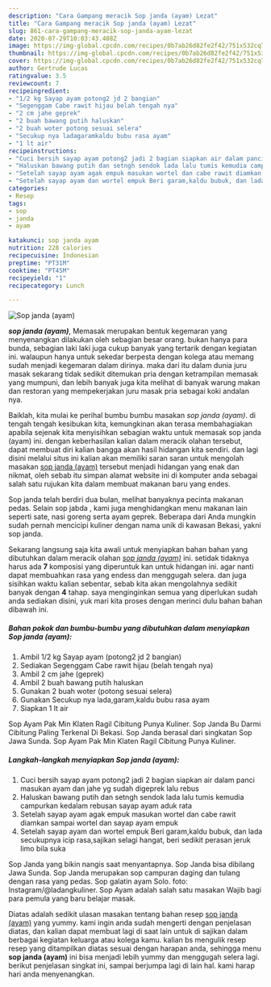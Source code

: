 ```yaml
---
description: "Cara Gampang meracik Sop janda (ayam) Lezat"
title: "Cara Gampang meracik Sop janda (ayam) Lezat"
slug: 861-cara-gampang-meracik-sop-janda-ayam-lezat
date: 2020-07-29T10:03:43.408Z
image: https://img-global.cpcdn.com/recipes/0b7ab26d82fe2f42/751x532cq70/sop-janda-ayam-foto-resep-utama.jpg
thumbnail: https://img-global.cpcdn.com/recipes/0b7ab26d82fe2f42/751x532cq70/sop-janda-ayam-foto-resep-utama.jpg
cover: https://img-global.cpcdn.com/recipes/0b7ab26d82fe2f42/751x532cq70/sop-janda-ayam-foto-resep-utama.jpg
author: Gertrude Lucas
ratingvalue: 3.5
reviewcount: 7
recipeingredient:
- "1/2 kg Sayap ayam potong2 jd 2 bangian"
- "Segenggam Cabe rawit hijau belah tengah nya"
- "2 cm jahe geprek"
- "2 buah bawang putih haluskan"
- "2 buah woter potong sesuai selera"
- "Secukup nya ladagaramkaldu bubu rasa ayam"
- "1 lt air"
recipeinstructions:
- "Cuci bersih sayap ayam potong2 jadi 2 bagian siapkan air dalam panci masukan ayam dan jahe yg sudah digeprek lalu rebus"
- "Haluskan bawang putih dan setngh sendok lada lalu tumis kemudia campurkan kedalam rebusan sayap ayam aduk rata"
- "Setelah sayap ayam agak empuk masukan wortel dan cabe rawit diamkan sampai wortel dan sayap ayam empuk"
- "Setelah sayap ayam dan wortel empuk Beri garam,kaldu bubuk, dan lada secukupnya icip rasa,sajikan selagi hangat, beri sedikit perasan jeruk limo bila suka"
categories:
- Resep
tags:
- sop
- janda
- ayam

katakunci: sop janda ayam 
nutrition: 228 calories
recipecuisine: Indonesian
preptime: "PT31M"
cooktime: "PT45M"
recipeyield: "1"
recipecategory: Lunch

---
```



![Sop janda (ayam)](https://img-global.cpcdn.com/recipes/0b7ab26d82fe2f42/751x532cq70/sop-janda-ayam-foto-resep-utama.jpg)

<b><i>sop janda (ayam)</i></b>, Memasak merupakan bentuk kegemaran yang menyenangkan dilakukan oleh sebagian besar orang. bukan hanya para bunda, sebagian laki laki juga cukup banyak yang tertarik dengan kegiatan ini. walaupun hanya untuk sekedar berpesta dengan kolega atau memang sudah menjadi kegemaran dalam dirinya. maka dari itu dalam dunia juru masak sekarang tidak sedikit ditemukan pria dengan ketrampilan memasak yang mumpuni, dan lebih banyak juga kita melihat di banyak warung makan dan restoran yang mempekerjakan juru masak pria sebagai koki andalan nya.

Baiklah, kita mulai ke perihal bumbu bumbu masakan <i>sop janda (ayam)</i>. di tengah tengah kesibukan kita, kemungkinan akan terasa membahagiakan apabila sejenak kita menyisihkan sebagian waktu untuk memasak sop janda (ayam) ini. dengan keberhasilan kalian dalam meracik olahan tersebut, dapat membuat diri kalian bangga akan hasil hidangan kita sendiri. dan lagi disini melalui situs ini kalian akan memiliki saran saran untuk mengolah masakan <u>sop janda (ayam)</u> tersebut menjadi hidangan yang enak dan nikmat, oleh sebab itu simpan alamat website ini di komputer anda sebagai salah satu rujukan kita dalam membuat makanan baru yang endes.

Sop janda telah berdiri dua bulan, melihat banyaknya pecinta makanan pedas. Selain sop jabda , kami juga menghidangkan menu makanan lain seperti sate, nasi goreng serta ayam geprek. Beberapa dari Anda mungkin sudah pernah mencicipi kuliner dengan nama unik di kawasan Bekasi, yakni sop janda.


Sekarang langsung saja kita awali untuk menyiapkan bahan bahan yang dibutuhkan dalam meracik olahan <u><i>sop janda (ayam)</i></u> ini. setidak tidaknya harus ada <b>7</b> komposisi yang diperuntuk kan untuk hidangan ini. agar nanti dapat membuahkan rasa yang endess dan menggugah selera. dan juga sisihkan waktu kalian sebentar, sebab kita akan mengolahnya sedikit banyak dengan <b>4</b> tahap. saya menginginkan semua yang diperlukan sudah anda sediakan disini, yuk mari kita proses dengan merinci dulu bahan bahan dibawah ini.

<!--inarticleads1-->

##### Bahan pokok dan bumbu-bumbu yang dibutuhkan dalam menyiapkan Sop janda (ayam):

1. Ambil 1/2 kg Sayap ayam (potong2 jd 2 bangian)
1. Sediakan Segenggam Cabe rawit hijau (belah tengah nya)
1. Ambil 2 cm jahe (geprek)
1. Ambil 2 buah bawang putih haluskan
1. Gunakan 2 buah woter (potong sesuai selera)
1. Gunakan Secukup nya lada,garam,kaldu bubu rasa ayam
1. Siapkan 1 lt air


Sop Ayam Pak Min Klaten Ragil Cibitung Punya Kuliner. Sop Janda Bu Darmi Cibitung Paling Terkenal Di Bekasi. Sop Janda berasal dari singkatan Sop Jawa Sunda. Sop Ayam Pak Min Klaten Ragil Cibitung Punya Kuliner. 

<!--inarticleads2-->

##### Langkah-langkah menyiapkan Sop janda (ayam):

1. Cuci bersih sayap ayam potong2 jadi 2 bagian siapkan air dalam panci masukan ayam dan jahe yg sudah digeprek lalu rebus
1. Haluskan bawang putih dan setngh sendok lada lalu tumis kemudia campurkan kedalam rebusan sayap ayam aduk rata
1. Setelah sayap ayam agak empuk masukan wortel dan cabe rawit diamkan sampai wortel dan sayap ayam empuk
1. Setelah sayap ayam dan wortel empuk Beri garam,kaldu bubuk, dan lada secukupnya icip rasa,sajikan selagi hangat, beri sedikit perasan jeruk limo bila suka


Sop Janda yang bikin nangis saat menyantapnya. Sop Janda bisa dibilang Jawa Sunda. Sop Janda merupakan sop campuran daging dan tulang dengan rasa yang pedas. Sop galatin ayam Solo. foto: Instagram/@ladangkuliner. Sop Ayam adalah salah satu masakan Wajib bagi para pemula yang baru belajar masak. 

Diatas adalah sedikit ulasan masakan tentang bahan resep <u>sop janda (ayam)</u> yang yummy. kami ingin anda sudah mengerti dengan penjelasan diatas, dan kalian dapat membuat lagi di saat lain untuk di sajikan dalam berbagai kegiatan keluarga atau kolega kamu. kalian bs mengulik resep resep yang ditampilkan diatas sesuai dengan harapan anda, sehingga menu <b>sop janda (ayam)</b> ini bisa menjadi lebih yummy dan menggugah selera lagi. berikut penjelasan singkat ini, sampai berjumpa lagi di lain hal. kami harap hari anda menyenangkan.
